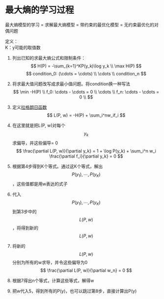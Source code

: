 # 最大熵的学习过程

最大熵模型的学习 = 求解最大熵模型 = 带约束的最优化模型 = 无约束最优化的对偶问题  

定义：  
K：y可能的取值数

1. 列出已知的求最大熵公式和限制条件：  
$$
H(P) = -\sum_{k=1}^KP(y_k)\log y_k \\
\max H(P)
$$
$$
condition_0: (\cdots = \cdots)  \\
\cdots \\
condition_n
$$

2. 将求最大值问题改写成求最小值问题。将condition换一种写法  
$$
\min -H(P) \\
f_0: \cdots - \cdots = 0 \\
\cdots \\
f_n: \cdots - \cdots = 0 \\
$$

3. 定义[拉格朗日函数](https://www.jianshu.com/p/47986a0b1bf1)  
$$
L(P, w) = -H(P) + \sum_i^nw_if_i
$$

4. 在这里就是把L(P, w)对每个$$y_k$$求偏导，并这些偏导= 0  
$$
\frac{\partial L(P, w)}{\partial y_k} = 1 + \log P(y_k) + \sum_i^n w_i \frac{\partial f_i}{\partial y_k} = 0
$$

5. 根据第4步得到K个等式。通过这K个等式，解出$$P(y_1), \cdots, P(y_K)$$，这些值都是用w表达的式子  
6. 代入$$P(y_1), \cdots, P(y_K)$$到第3步中的$$L(P, w)$$，将得到新的$$L(P, w)$$  
7. 将新的$$L(P, w)$$分别为所有的w求导，并令这些偏导为0  
$$
\frac{\partial L(P, w)}{\partial w_n} = 0
$$
8. 根据7得出n个等式，计算这些等式，解得w  
9. 把w代入5，得到所有的P(y)，也可以跳过第8步，直接计算出P(y)
